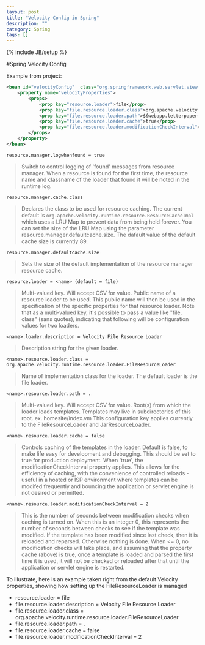 ```yaml
---
layout: post
title: "Velocity Config in Spring"
description: ""
category: Spring
tags: []
---
```

{% include JB/setup %}

#Spring Velocity Config

Example from project: 

```xml
<bean id="velocityConfig"  class="org.springframework.web.servlet.view.velocity.VelocityConfigurer">
	<property name="velocityProperties">
		<props>
			<prop key="resource.loader">file</prop>
			<prop key="file.resource.loader.class">org.apache.velocity.runtime.resource.loader.FileResourceLoader</prop>
			<prop key="file.resource.loader.path">${webapp.letterpaper.root}/WEB-INF/vm</prop>
			<prop key="file.resource.loader.cache">true</prop>
			<prop key="file.resource.loader.modificationCheckInterval">300</prop>
		</props>
	</property>
</bean>
```

`resource.manager.logwhenfound = true`

> Switch to control logging of 'found' messages from resource manager. When a resource is found for the first time, the resource name and classname of the loader that found it will be noted in the runtime log.

`resource.manager.cache.class`

> Declares the class to be used for resource caching. The current default is `org.apache.velocity.runtime.resource.ResourceCacheImpl ` which uses a LRU Map to prevent data from being held forever. You can set the size of the LRU Map using the parameter resource.manager.defaultcache.size. The dafault value of the default cache size is currently 89.

`resource.manager.defaultcache.size`

> Sets the size of the default implementation of the resource manager resource cache.

`resource.loader = <name> (default = file)`

> Multi-valued key. Will accept CSV for value. Public name of a resource loader to be used. This public name will then be used in the specification of the specific properties for that resource loader. Note that as a multi-valued key, it's possible to pass a value like "file, class" (sans quotes), indicating that following will be configuration values for two loaders.

`<name>.loader.description = Velocity File Resource Loader`

> Description string for the given loader.

`<name>.resource.loader.class = org.apache.velocity.runtime.resource.loader.FileResourceLoader`

> Name of implementation class for the loader. The default loader is the file loader.

`<name>.resource.loader.path = .`

> Multi-valued key. Will accept CSV for value. Root(s) from which the loader loads templates. Templates may live in subdirectories of this root. ex. homesite/index.vm This configuration key applies currently to the FileResourceLoader and JarResourceLoader.

`<name>.resource.loader.cache = false`

> Controls caching of the templates in the loader. Default is false, to make life easy for development and debugging. This should be set to true for production deployment. When 'true', the modificationCheckInterval property applies. This allows for the efficiency of caching, with the convenience of controlled reloads - useful in a hosted or ISP environment where templates can be modifed frequently and bouncing the application or servlet engine is not desired or permitted.

`<name>.resource.loader.modificationCheckInterval = 2`

> This is the number of seconds between modification checks when caching is turned on. When this is an integer 0, this represents the number of seconds between checks to see if the template was modified. If the template has been modified since last check, then it is reloaded and reparsed. Otherwise nothing is done. When <= 0, no modification checks will take place, and assuming that the property cache (above) is true, once a template is loaded and parsed the first time it is used, it will not be checked or reloaded after that until the application or servlet engine is restarted.

To illustrate, here is an example taken right from the default Velocity properties, showing how setting up the FileResourceLoader is managed

- resource.loader = file
- file.resource.loader.description = Velocity File Resource Loader
- file.resource.loader.class = org.apache.velocity.runtime.resource.loader.FileResourceLoader
- file.resource.loader.path = .
- file.resource.loader.cache = false
- file.resource.loader.modificationCheckInterval = 2

